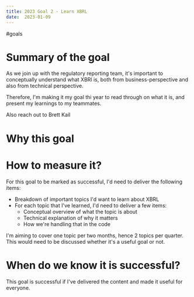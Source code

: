 ```yaml
---
title: 2023 Goal 2 - Learn XBRL
date:  2023-01-09
---
```

#goals

# Summary of the goal
As we join up with the regulatory reporting team, it's important to conceptually
understand what XBRl is, both from business-perspective and also from technical 
perspective. 

Therefore, I'm making it my goal thi year to read through on what it is, and 
present my learnings to my teammates.

Also reach out to Brett Kail


# Why this goal 
# How to measure it?

For this goal to be marked as successful, I'd need to deliver the following 
items: 
- Breakdown of important topics I'd want to learn about XBRL 
- For each topic that I've learned, I'd need to deliver a few items: 
    - Conceptual overview of what the topic is about 
    - Technical explanation of why it matters 
    - How we're handling that in the code

I'm aiming to cover one topic per two months, hence 2 topics per quarter.  
This would need to be discussed whether it's a useful goal or not. 



# When do we know it is successful?

This goal is successful if I've delivered the content and made it useful for 
everyone. 
